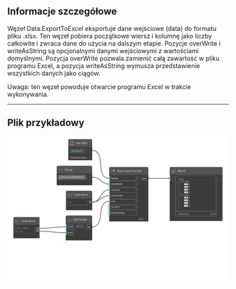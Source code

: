 ## Informacje szczegółowe
Węzeł Data.ExportToExcel eksportuje dane wejściowe (data) do formatu pliku .xlsx. Ten węzeł pobiera początkowe wiersz i kolumnę jako liczby całkowite i zwraca dane do użycia na dalszym etapie. Pozycje overWrite i writeAsString są opcjonalnymi danymi wejściowymi z wartościami domyślnymi. Pozycja overWrite pozwala zamienić całą zawartość w pliku programu Excel, a pozycja writeAsString wymusza przedstawienie wszystkich danych jako ciągów.

Uwaga: ten węzeł powoduje otwarcie programu Excel w trakcie wykonywania.
___
## Plik przykładowy

![Data.ExportToExcel](./DSOffice.Data.ExportToExcel_img.png)

